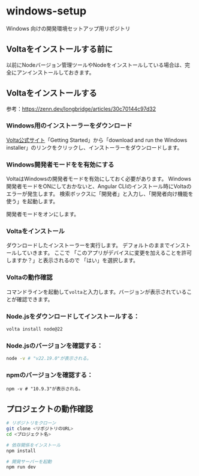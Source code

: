 # windows-setup
Windows 向けの開発環境セットアップ用リポジトリ

## Voltaをインストールする前に
以前にNodeバージョン管理ツールやNodeをインストールしている場合は、完全にアンインストールしておきます。

## Voltaをインストールする
参考：https://zenn.dev/longbridge/articles/30c70144c97d32

### Windows用のインストーラーをダウンロード
[Volta公式サイト](https://volta.sh/)「Getting Started」から「download and run the Windows installer」のリンクをクリックし、インストーラーをダウンロードします。

### Windows開発者モードをを有効にする
VoltaはWindowsの開発者モードを有効にしておく必要があります。
Windows開発者モードをONにしておかないと、Angular CLIのインストール時にVoltaのエラーが発生します。
検索ボックスに「開発者」と入力し、「開発者向け機能を使う」を起動します。

開発者モードをオンにします。

### Voltaをインストール
ダウンロードしたインストーラーを実行します。
デフォルトのままでインストールしていきます。
ここで
「このアプリがデバイスに変更を加えることを許可しますか？」と表示されるので
「はい」を選択します。

### Voltaの動作確認
コマンドラインを起動して`volta`と入力します。バージョンが表示されていることが確認できます。

### Node.jsをダウンロードしてインストールする：
```bash
volta install node@22
```

### Node.jsのバージョンを確認する：
```bash
node -v # "v22.19.0"が表示される。
```

### npmのバージョンを確認する：
```
npm -v # "10.9.3"が表示される。
```

## プロジェクトの動作確認
```bash
# リポジトリをクローン
git clone <リポジトリのURL>
cd <プロジェクト名>

# 依存関係をインストール
npm install

# 開発サーバーを起動
npm run dev
```


